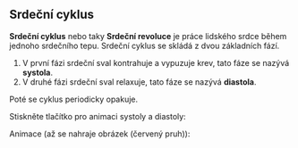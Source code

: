 ## Srdeční cyklus

**Srdeční cyklus** nebo taky **Srdeční revoluce** je práce lidského srdce během jednoho srdečního tepu. Srdeční cyklus se skládá z dvou základních fází.
<div class="w3-row">
<div class="w3-half">

1. V první fázi srdeční sval kontrahuje a vypuzuje krev, tato fáze se nazývá **systola**.
2. V druhé fázi srdeční sval relaxuje, tato fáze se nazývá **diastola**.

Poté se cyklus periodicky opakuje.

</div>
<div class="w3-half">

Stiskněte tlačítko pro animaci systoly a diastoly:

<bdl-animate-control id="id4" speedfactor="50" segments="14;29" segmentlabels="systola;diastola"></bdl-animate-control>

Animace (až se nahraje obrázek (červený pruh)):
<bdl-animate-gif fromid="id4" src="hemodynamics/heart.gif"></bdl-animate-gif>

</div>
</div>
